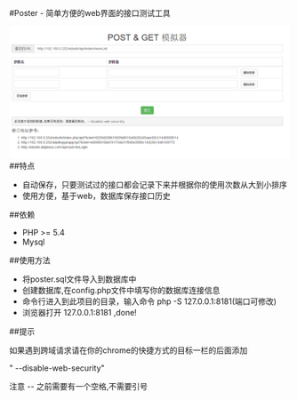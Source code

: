 #Poster - 简单方便的web界面的接口测试工具

![Poster](https://raw.githubusercontent.com/Jaggle/poster/master/static/images/screenshot.png)
##特点

 - 自动保存，只要测试过的接口都会记录下来并根据你的使用次数从大到小排序
 - 使用方便，基于web，数据库保存接口历史

##依赖

 - PHP >= 5.4
 - Mysql

##使用方法

  - 将poster.sql文件导入到数据库中
  - 创建数据库,在config.php文件中填写你的数据库连接信息
  - 命令行进入到此项目的目录，输入命令 php -S 127.0.0.1:8181(端口可修改)
  - 浏览器打开 127.0.0.1:8181 ,done!

##提示

如果遇到跨域请求请在你的chrome的快捷方式的目标一栏的后面添加

 " --disable-web-security"
 
 注意 -- 之前需要有一个空格,不需要引号